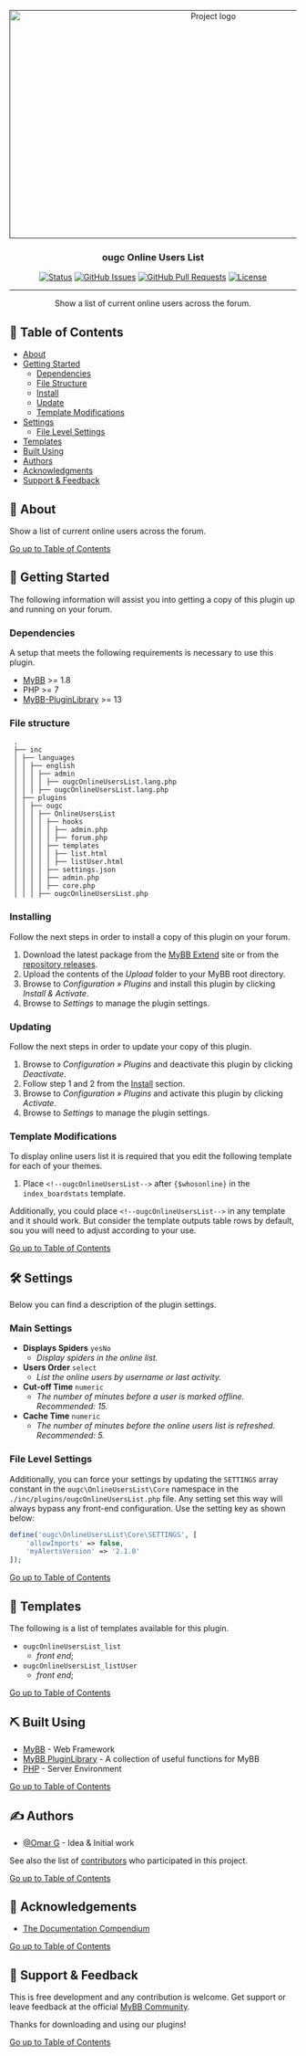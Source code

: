 <p align="center">
    <a href="" rel="noopener">
        <img width="700" height="400" src="https://github.com/user-attachments/assets/9c1629a7-901c-45e2-9e65-8968c7047d83" alt="Project logo">
    </a>
</p>

<h3 align="center">ougc Online Users List</h3>

<div align="center">

[![Status](https://img.shields.io/badge/status-active-success.svg)]()
[![GitHub Issues](https://img.shields.io/github/issues/OUGC-Network/ougc-Online-Users-List.svg)](./issues)
[![GitHub Pull Requests](https://img.shields.io/github/issues-pr/OUGC-Network/ougc-Online-Users-List.svg)](./pulls)
[![License](https://img.shields.io/badge/license-GPL-blue)](/LICENSE)

</div>

---

<p align="center"> Show a list of current online users across the forum.
    <br> 
</p>

## 📜 Table of Contents <a name = "table_of_contents"></a>

- [About](#about)
- [Getting Started](#getting_started)
    - [Dependencies](#dependencies)
    - [File Structure](#file_structure)
    - [Install](#install)
    - [Update](#update)
    - [Template Modifications](#template_modifications)
- [Settings](#settings)
    - [File Level Settings](#file_level_settings)
- [Templates](#templates)
- [Built Using](#built_using)
- [Authors](#authors)
- [Acknowledgments](#acknowledgement)
- [Support & Feedback](#support)

## 🚀 About <a name = "about"></a>

Show a list of current online users across the forum.

[Go up to Table of Contents](#table_of_contents)

## 📍 Getting Started <a name = "getting_started"></a>

The following information will assist you into getting a copy of this plugin up and running on your forum.

### Dependencies <a name = "dependencies"></a>

A setup that meets the following requirements is necessary to use this plugin.

- [MyBB](https://mybb.com/) >= 1.8
- PHP >= 7
- [MyBB-PluginLibrary](https://github.com/frostschutz/MyBB-PluginLibrary) >= 13

### File structure <a name = "file_structure"></a>

  ```
   .
   ├── inc
   │ ├── languages
   │ │ ├── english
   │ │ │ ├── admin
   │ │ │ │ ├── ougcOnlineUsersList.lang.php
   │ │ │ ├── ougcOnlineUsersList.lang.php
   │ ├── plugins
   │ │ ├── ougc
   │ │ │ ├── OnlineUsersList
   │ │ │ │ ├── hooks
   │ │ │ │ │ ├── admin.php
   │ │ │ │ │ ├── forum.php
   │ │ │ │ ├── templates
   │ │ │ │ │ ├── list.html
   │ │ │ │ │ ├── listUser.html
   │ │ │ │ ├── settings.json
   │ │ │ │ ├── admin.php
   │ │ │ │ ├── core.php
   │ │ │ ├── ougcOnlineUsersList.php
   ```

### Installing <a name = "install"></a>

Follow the next steps in order to install a copy of this plugin on your forum.

1. Download the latest package from the [MyBB Extend](https://community.mybb.com/mods.php) site or
   from the [repository releases](https://github.com/OUGC-Network/ougc-Online-Users-List/releases/latest).
2. Upload the contents of the _Upload_ folder to your MyBB root directory.
3. Browse to _Configuration » Plugins_ and install this plugin by clicking _Install & Activate_.
4. Browse to _Settings_ to manage the plugin settings.

### Updating <a name = "update"></a>

Follow the next steps in order to update your copy of this plugin.

1. Browse to _Configuration » Plugins_ and deactivate this plugin by clicking _Deactivate_.
2. Follow step 1 and 2 from the [Install](#install) section.
3. Browse to _Configuration » Plugins_ and activate this plugin by clicking _Activate_.
4. Browse to _Settings_ to manage the plugin settings.

### Template Modifications <a name = "template_modifications"></a>

To display online users list it is required that you edit the following template for each of your themes.

1. Place `<!--ougcOnlineUsersList-->` after `{$whosonline}` in the `index_boardstats` template.

Additionally, you could place `<!--ougcOnlineUsersList-->` in any template and it should work. But consider the template
outputs table rows by default, sou you will need to adjust according to your use.

[Go up to Table of Contents](#table_of_contents)

## 🛠 Settings <a name = "settings"></a>

Below you can find a description of the plugin settings.

### Main Settings

- **Displays Spiders** `yesNo`
    - _Display spiders in the online list._
- **Users Order** `select`
    - _List the online users by username or last activity._
- **Cut-off Time** `numeric`
    - _The number of minutes before a user is marked offline. Recommended: 15._
- **Cache Time** `numeric`
    - _The number of minutes before the online users list is refreshed. Recommended: 5._

### File Level Settings <a name = "file_level_settings"></a>

Additionally, you can force your settings by updating the `SETTINGS` array constant in the `ougc\OnlineUsersList\Core`
namespace in the `./inc/plugins/ougcOnlineUsersList.php` file. Any setting set this way will always bypass any front-end
configuration. Use the setting key as shown below:

```PHP
define('ougc\OnlineUsersList\Core\SETTINGS', [
    'allowImports' => false,
    'myAlertsVersion' => '2.1.0'
]);
```

[Go up to Table of Contents](#table_of_contents)

## 📐 Templates <a name = "templates"></a>

The following is a list of templates available for this plugin.

- `ougcOnlineUsersList_list`
    - _front end_;
- `ougcOnlineUsersList_listUser`
    - _front end_;

[Go up to Table of Contents](#table_of_contents)

## ⛏ Built Using <a name = "built_using"></a>

- [MyBB](https://mybb.com/) - Web Framework
- [MyBB PluginLibrary](https://github.com/frostschutz/MyBB-PluginLibrary) - A collection of useful functions for MyBB
- [PHP](https://www.php.net/) - Server Environment

[Go up to Table of Contents](#table_of_contents)

## ✍️ Authors <a name = "authors"></a>

- [@Omar G](https://github.com/Sama34) - Idea & Initial work

See also the list of [contributors](https://github.com/OUGC-Network/ougc-Awards/contributors) who participated in
this
project.

[Go up to Table of Contents](#table_of_contents)

## 🎉 Acknowledgements <a name = "acknowledgement"></a>

- [The Documentation Compendium](https://github.com/kylelobo/The-Documentation-Compendium)

[Go up to Table of Contents](#table_of_contents)

## 🎈 Support & Feedback <a name="support"></a>

This is free development and any contribution is welcome. Get support or leave feedback at the
official [MyBB Community](https://community.mybb.com/thread-159249.html).

Thanks for downloading and using our plugins!

[Go up to Table of Contents](#table_of_contents)